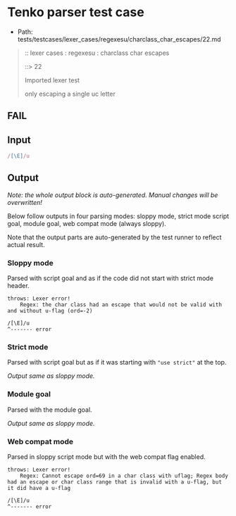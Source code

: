 # Tenko parser test case

- Path: tests/testcases/lexer_cases/regexesu/charclass_char_escapes/22.md

> :: lexer cases : regexesu : charclass char escapes
>
> ::> 22
>
> Imported lexer test
>
> only escaping a single uc letter

## FAIL

## Input

`````js
/[\E]/u
`````

## Output

_Note: the whole output block is auto-generated. Manual changes will be overwritten!_

Below follow outputs in four parsing modes: sloppy mode, strict mode script goal, module goal, web compat mode (always sloppy).

Note that the output parts are auto-generated by the test runner to reflect actual result.

### Sloppy mode

Parsed with script goal and as if the code did not start with strict mode header.

`````
throws: Lexer error!
    Regex: the char class had an escape that would not be valid with and without u-flag (ord=-2)

/[\E]/u
^------- error
`````

### Strict mode

Parsed with script goal but as if it was starting with `"use strict"` at the top.

_Output same as sloppy mode._

### Module goal

Parsed with the module goal.

_Output same as sloppy mode._

### Web compat mode

Parsed in sloppy script mode but with the web compat flag enabled.

`````
throws: Lexer error!
    Regex: Cannot escape ord=69 in a char class with uflag; Regex body had an escape or char class range that is invalid with a u-flag, but it did have a u-flag

/[\E]/u
^------- error
`````

